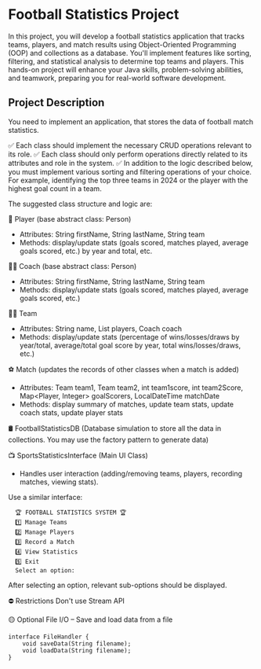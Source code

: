 # Football Statistics Project

In this project, you will develop a football statistics application that tracks teams, players, and match results using 
Object-Oriented Programming (OOP) and collections as a database. You'll implement features like sorting, filtering, and 
statistical analysis to determine top teams and players. This hands-on project will enhance your Java skills, problem-solving 
abilities, and teamwork, preparing you for real-world software development.

## Project Description

You need to implement an application, that stores the data of football match statistics. 

✅ Each class should implement the necessary CRUD operations relevant to its role.
✅ Each class should only perform operations directly related to its attributes and role in the system.
✅ In addition to the logic described below, you must implement various sorting and filtering operations of your choice.
    For example, identifying the top three teams in 2024 or the player with the highest goal count in a team.

The suggested class structure and logic are:

🏃 Player (base abstract class: Person)

- Attributes: String firstName, String lastName, String team
- Methods: display/update stats (goals scored, matches played, average goals scored, etc.) by year and total, etc.

🧑‍🏫 Coach (base abstract class: Person)

- Attributes: String firstName, String lastName, String team
- Methods: display/update stats (goals scored, matches played, average goals scored, etc.)

👨‍👨 Team

- Attributes: String name, List<Player> players, Coach coach
- Methods: display/update stats (percentage of wins/losses/draws by year/total, average/total goal score by year, total wins/losses/draws, etc.)

⚽ Match (updates the records of other classes when a match is added)

- Attributes: Team team1, Team team2, int team1score, int team2Score, Map<Player, Integer> goalScorers, LocalDateTime matchDate
- Methods: display summary of matches, update team stats, update coach stats, update player stats

🛢️ FootballStatisticsDB (Database simulation to store all the data in collections. You may use the factory pattern to generate data)

📺 SportsStatisticsInterface (Main UI Class)

- Handles user interaction (adding/removing teams, players, recording matches, viewing stats). 

Use a similar interface:

```
  🏆 FOOTBALL STATISTICS SYSTEM 🏆
  1️⃣ Manage Teams
  2️⃣ Manage Players
  3️⃣ Record a Match
  4️⃣ View Statistics
  5️⃣ Exit
  Select an option:
```

After selecting an option, relevant sub-options should be displayed.

⛔ Restrictions 
Don't use Stream API

🟡 Optional
File I/O – Save and load data from a file

```
interface FileHandler {
    void saveData(String filename);
    void loadData(String filename);
}
```
